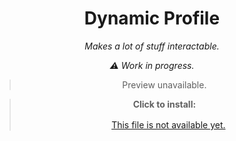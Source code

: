 <div align="center"> 

# Dynamic Profile

*Makes a lot of stuff interactable.*

*⚠ Work in progress.*

> Preview unavailable.
>
>  


> **Click to install:**
>
>  ㅤ[This file is not available yet.](https://github.com/LowOnGravity)
  
  
</div>

